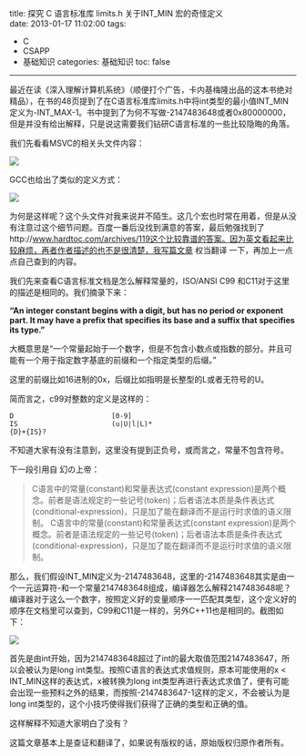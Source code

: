title: 探究 C 语言标准库 limits.h 关于INT_MIN 宏的奇怪定义   
date: 2013-01-17 11:02:00
tags:
- C
- CSAPP
- 基础知识
categories: 基础知识
toc: false
---

最近在读《深入理解计算机系统》（顺便打个广告，卡内基梅隆出品的这本书绝对精品），在书的48页提到了在C语言标准库limits.h中将int类型的最小值INT_MIN定义为-INT_MAX-1。书中提到了为何不写做-2147483648或者0x80000000，但是并没有给出解释，只是说这需要我们钻研C语言标准的一些比较隐晦的角落。

我们先看看MSVC的相关头文件内容：

![](/images/11/1.png)

GCC也给出了类似的定义方式：

![](/images/11/2.png)

为何是这样呢？这个头文件对我来说并不陌生。这几个宏也时常在用着，但是从没有注意过这个细节问题。百度一番后没找到满意的答案，最后勉强找到了http://www.hardtoc.com/archives/119这个比较靠谱的答案。因为英文看起来比较麻烦，再者作者描述的也不是很清楚，我写篇文章 权当翻译 一下，再加上一点点自己查到的内容。

我们先来查看C语言标准文档是怎么解释常量的，ISO/ANSI C99 和C11对于这里的描述是相同的。我们摘录下来：

**“An integer constant begins with a digit, but has no period or exponent part. It may have a prefix that specifies its base and a suffix that specifies its type.”**

大概意思是“一个常量起始于一个数字，但是不包含小数点或指数的部分。并且可能有一个用于指定数字基底的前缀和一个指定类型的后缀。”

<!-- more -->

这里的前缀比如16进制的0x，后缀比如指明是长整型的L或者无符号的U。

简而言之，c99对整数的定义是这样的：

```
D                        [0-9]
IS                       (u|U|l|L)*
{D}+{IS}?
```

不知道大家有没有注意到，这里没有提到正负号，或而言之，常量不包含符号。

下一段引用自 幻の上帝：

> C语言中的常量(constant)和常量表达式(constant expression)是两个概念。前者是语法规定的一些记号(token)；后者语法本质是条件表达式(conditional-expression)，只是加了能在翻译而不是运行时求值的语义限制。 C语言中的常量(constant)和常量表达式(constant expression)是两个概念。前者是语法规定的一些记号(token)；后者语法本质是条件表达式(conditional-expression)，只是加了能在翻译而不是运行时求值的语义限制。

那么，我们假设INT_MIN定义为-2147483648，这里的-2147483648其实是由一个一元运算符-和一个常量2147483648组成，编译器怎么解释2147483648呢？编译器对于这么一个数字，按照定义好的变量顺序一一匹配其类型，这个定义好的顺序在文档里可以查到，C99和C11是一样的，另外C++11也是相同的。截图如下：

![](/images/11/3.png)
 
首先是由int开始，因为2147483648超过了int的最大取值范围2147483647，所以会被认为是long int类型。按照C语言的表达式求值规则，原本可能使用的x < INT_MIN这样的表达式，x被转换为long int类型再进行表达式求值了，便有可能会出现一些预料之外的结果，而按照-2147483647-1这样的定义，不会被认为是long int类型的，这个小技巧使得我们获得了正确的类型和正确的值。
 
这样解释不知道大家明白了没有？
 
这篇文章基本上是查证和翻译了，如果说有版权的话，原始版权归原作者所有。
